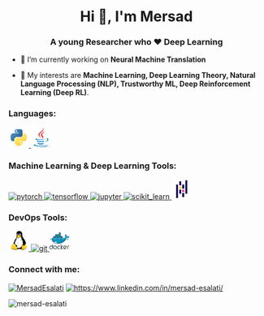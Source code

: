 <h1 align="center">Hi 👋, I'm Mersad</h1>
<h3 align="center">A young Researcher who ❤️ Deep Learning </h3>

- 🔭 I’m currently working on **Neural Machine Translation**

- 🌱 My interests are **Machine Learning, Deep Learning Theory, Natural Language Processing (NLP), Trustworthy ML, Deep Reinforcement Learning (Deep RL)**.

<h3 align="left">Languages:</h3>
<p align="left">
<a href="https://www.python.org" target="_blank"> <img src="https://raw.githubusercontent.com/devicons/devicon/master/icons/python/python-original.svg" alt="python" width="40" height="40"/> </a>
<a href="https://www.java.com" target="_blank"> <img src="https://raw.githubusercontent.com/devicons/devicon/master/icons/java/java-original.svg" alt="python" width="40" height="40"/> </a>
</p>

<h3 align="left">Machine Learning & Deep Learning Tools:</h3>
<p align="left">
<a href="https://pytorch.org/" target="_blank" rel="noreferrer"> <img src="https://www.vectorlogo.zone/logos/pytorch/pytorch-icon.svg" alt="pytorch" width="40" height="40"/> </a>
<a href="https://www.tensorflow.org" target="_blank" rel="noreferrer"> <img src="https://www.vectorlogo.zone/logos/tensorflow/tensorflow-icon.svg" alt="tensorflow" width="40" height="40"/> </a>
<a href="https://jupyter.org/" target="_blank" rel="noreferrer"> <img src="https://www.vectorlogo.zone/logos/jupyter/jupyter-icon.svg" alt="jupyter" width="40" height="40"/> </a>
<a href="https://scikit-learn.org/" target="_blank" rel="noreferrer"> <img src="https://upload.wikimedia.org/wikipedia/commons/0/05/Scikit_learn_logo_small.svg" alt="scikit_learn" width="40" height="40"/> </a>
<a href="https://pandas.pydata.org/" target="_blank" rel="noreferrer"> <img src="https://raw.githubusercontent.com/devicons/devicon/master/icons/pandas/pandas-original.svg" alt="pandas" width="40" height="40"/> </a>
</p>

<h3 align="left">DevOps Tools:</h3>
<p align="left">
<a href="https://www.linux.org/" target="_blank" rel="noreferrer"> <img src="https://raw.githubusercontent.com/devicons/devicon/master/icons/linux/linux-original.svg" alt="linux" width="40" height="40"/> </a>
<a href="https://git-scm.com/" target="_blank" rel="noreferrer"> <img src="https://www.vectorlogo.zone/logos/git-scm/git-scm-icon.svg" alt="git" width="40" height="40"/> </a>
<a href="https://www.docker.com/" target="_blank" rel="noreferrer"> <img src="https://raw.githubusercontent.com/devicons/devicon/master/icons/docker/docker-original-wordmark.svg" alt="docker" width="40" height="40"/> </a>
</p>

<h3 align="left">Connect with me:</h3>
<p align="left">
<a href="https://twitter.com/MersadEsalati" target="blank"><img align="center" src="https://raw.githubusercontent.com/rahuldkjain/github-profile-readme-generator/master/src/images/icons/Social/twitter.svg" alt="MersadEsalati" height="30" width="40" /></a>
<a href="https://www.linkedin.com/in/mersad-esalati/" target="blank"><img align="center" src="https://raw.githubusercontent.com/rahuldkjain/github-profile-readme-generator/master/src/images/icons/Social/linked-in-alt.svg" alt="https://www.linkedin.com/in/mersad-esalati/" height="30" width="40" /></a>
</p>

<p align="left"> <img src="https://komarev.com/ghpvc/?username=mersad-esalati&label=Profile%20views&color=0e75b6&style=flat" alt="mersad-esalati"/> </p>

<!--
**mersad-esalati/mersad-esalati** is a ✨ _special_ ✨ repository because its `README.md` (this file) appears on your GitHub profile.

Here are some ideas to get you started:

- 🔭 I’m currently working on ...
- 🌱 I’m currently learning ...
- 👯 I’m looking to collaborate on ...
- 🤔 I’m looking for help with ...
- 💬 Ask me about ...
- 📫 How to reach me: ...
- 😄 Pronouns: ...
- ⚡ Fun fact: ...
-->
